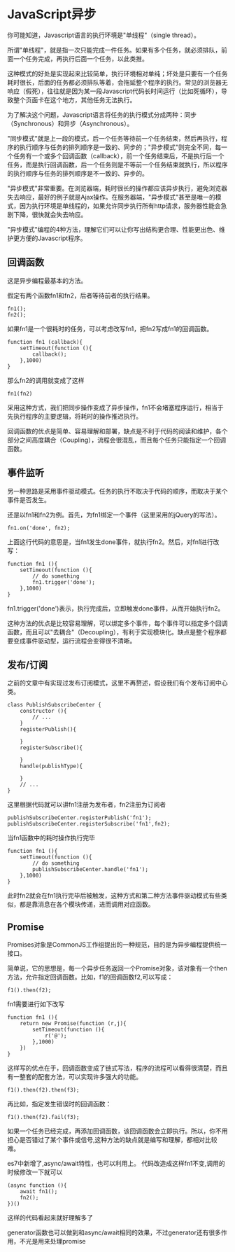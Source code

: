 # JavaScript异步

你可能知道，Javascript语言的执行环境是"单线程"（single thread）。

所谓"单线程"，就是指一次只能完成一件任务。如果有多个任务，就必须排队，前面一个任务完成，再执行后面一个任务，以此类推。

这种模式的好处是实现起来比较简单，执行环境相对单纯；坏处是只要有一个任务耗时很长，后面的任务都必须排队等着，会拖延整个程序的执行。常见的浏览器无响应（假死），往往就是因为某一段Javascript代码长时间运行（比如死循环），导致整个页面卡在这个地方，其他任务无法执行。

为了解决这个问题，Javascript语言将任务的执行模式分成两种：同步（Synchronous）和异步（Asynchronous）。

"同步模式"就是上一段的模式，后一个任务等待前一个任务结束，然后再执行，程序的执行顺序与任务的排列顺序是一致的、同步的；"异步模式"则完全不同，每一个任务有一个或多个回调函数（callback），前一个任务结束后，不是执行后一个任务，而是执行回调函数，后一个任务则是不等前一个任务结束就执行，所以程序的执行顺序与任务的排列顺序是不一致的、异步的。

"异步模式"非常重要。在浏览器端，耗时很长的操作都应该异步执行，避免浏览器失去响应，最好的例子就是Ajax操作。在服务器端，"异步模式"甚至是唯一的模式，因为执行环境是单线程的，如果允许同步执行所有http请求，服务器性能会急剧下降，很快就会失去响应。

"异步模式"编程的4种方法，理解它们可以让你写出结构更合理、性能更出色、维护更方便的Javascript程序。

## 回调函数
这是异步编程最基本的方法。

假定有两个函数fn1和fn2，后者等待前者的执行结果。
```
fn1();
fn2();
```
如果fn1是一个很耗时的任务，可以考虑改写fn1，把fn2写成fn1的回调函数。

```
function fn1 (callback){
    setTimeout(function (){
        callback();
    },1000)
}
```
那么fn2的调用就变成了这样
```
fn1(fn2)
```
采用这种方式，我们把同步操作变成了异步操作，fn1不会堵塞程序运行，相当于先执行程序的主要逻辑，将耗时的操作推迟执行。

回调函数的优点是简单、容易理解和部署，缺点是不利于代码的阅读和维护，各个部分之间高度耦合（Coupling），流程会很混乱，而且每个任务只能指定一个回调函数。

## 事件监听

另一种思路是采用事件驱动模式。任务的执行不取决于代码的顺序，而取决于某个事件是否发生。

还是以fn1和fn2为例。首先，为fn1绑定一个事件（这里采用的jQuery的写法）。

```
fn1.on('done', fn2);
```
上面这行代码的意思是，当fn1发生done事件，就执行fn2。然后，对fn1进行改写：

```
function fn1 (){
    setTimeout(function (){
        // do something
        fn1.trigger('done');
    },1000)
}
```
fn1.trigger('done')表示，执行完成后，立即触发done事件，从而开始执行fn2。

这种方法的优点是比较容易理解，可以绑定多个事件，每个事件可以指定多个回调函数，而且可以"去耦合"（Decoupling），有利于实现模块化。缺点是整个程序都要变成事件驱动型，运行流程会变得很不清晰。

## 发布/订阅

之前的文章中有实现过发布订阅模式，这里不再赘述，假设我们有个发布订阅中心类。
```
class PublishSubscribeCenter {
    constructor (){
        // ...
    }
    registerPublish(){

    }
    registerSubscribe(){

    }
    handle(publishType){

    }
    // ...
}
```
这里根据代码就可以讲fn1注册为发布者，fn2注册为订阅者
```
publishSubscribeCenter.registerPublish('fn1');
publishSubscribeCenter.registerSubscribe('fn1',fn2);
```
当fn1函数中的耗时操作执行完毕
```
function fn1 (){
    setTimeout(function (){
        // do something
        publishSubscribeCenter.handle('fn1');
    },1000)
}
```
此时fn2就会在fn1执行完毕后被触发，这种方式和第二种方法事件驱动模式有些类似，都是靠消息在各个模块传递，进而调用对应函数。

## Promise
Promises对象是CommonJS工作组提出的一种规范，目的是为异步编程提供统一接口。

简单说，它的思想是，每一个异步任务返回一个Promise对象，该对象有一个then方法，允许指定回调函数。比如，f1的回调函数f2,可以写成：
```
f1().then(f2);
```
fn1需要进行如下改写
```
function fn1 (){
    return new Promise(function (r,j){
        setTimeout(function (){
            r('@');
        },1000)
    })
}
```
这样写的优点在于，回调函数变成了链式写法，程序的流程可以看得很清楚，而且有一整套的配套方法，可以实现许多强大的功能。
```
f1().then(f2).then(f3);
```
再比如，指定发生错误时的回调函数：
```
f1().then(f2).fail(f3);
```
如果一个任务已经完成，再添加回调函数，该回调函数会立即执行。所以，你不用担心是否错过了某个事件或信号,这种方法的缺点就是编写和理解，都相对比较难。

es7中新增了,async/await特性，也可以利用上。
代码改造成这样fn1不变,调用的时候修改一下就可以
```
(async function (){
    await fn1();
    fn2();
})()
```
这样的代码看起来就好理解多了

generator函数也可以做到和async/await相同的效果，不过generator还有很多作用，不光是用来处理promise


